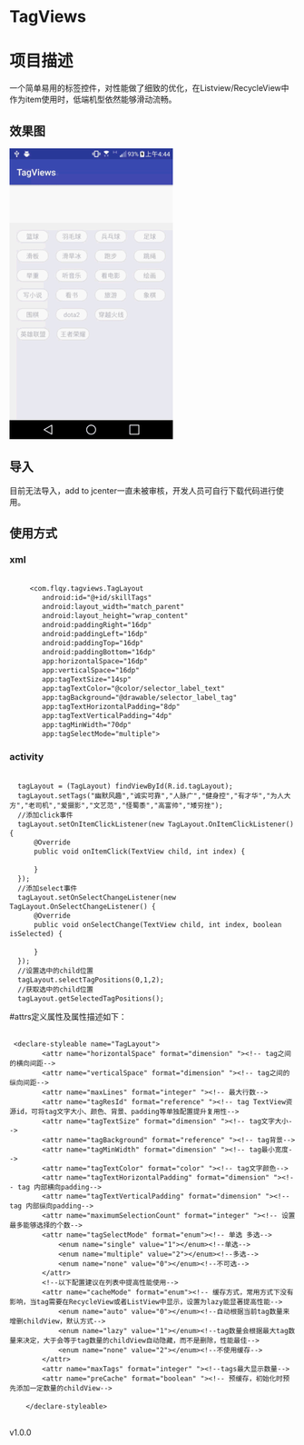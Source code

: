 # TagViews


# 项目描述

一个简单易用的标签控件，对性能做了细致的优化，在Listview/RecycleView中作为item使用时，低端机型依然能够滑动流畅。


## 效果图

 ![image](https://github.com/ludaiqian/TagViews/blob/master/sample/screenshot/phone_screen.gif)
 
## 导入

目前无法导入，add to jcenter一直未被审核，开发人员可自行下载代码进行使用。


## 使用方式

### xml
<pre><code>
     &lt;com.flqy.tagviews.TagLayout
        android:id=&quot;@+id/skillTags&quot;
        android:layout_width=&quot;match_parent&quot;
        android:layout_height=&quot;wrap_content&quot;
        android:paddingRight=&quot;16dp&quot;
        android:paddingLeft=&quot;16dp&quot;
        android:paddingTop=&quot;16dp&quot;
        android:paddingBottom=&quot;16dp&quot;
        app:horizontalSpace=&quot;16dp&quot;
        app:verticalSpace=&quot;16dp&quot;
        app:tagTextSize=&quot;14sp&quot;
        app:tagTextColor=&quot;@color/selector_label_text&quot;
        app:tagBackground=&quot;@drawable/selector_label_tag&quot;
        app:tagTextHorizontalPadding=&quot;8dp&quot;
        app:tagTextVerticalPadding=&quot;4dp&quot;
        app:tagMinWidth=&quot;70dp&quot;
        app:tagSelectMode=&quot;multiple&quot;&gt;
</code></pre>
### activity
<pre><code>
  tagLayout = (TagLayout) findViewById(R.id.tagLayout);
  tagLayout.setTags("幽默风趣","诚实可靠","人脉广","健身控","有才华","为人大方","老司机","爱摄影","文艺范","怪蜀黍","高富帅","矮穷挫");
  //添加click事件
  tagLayout.setOnItemClickListener(new TagLayout.OnItemClickListener() {
      @Override
      public void onItemClick(TextView child, int index) {

      }
  });
  //添加select事件
  tagLayout.setOnSelectChangeListener(new TagLayout.OnSelectChangeListener() {
      @Override
      public void onSelectChange(TextView child, int index, boolean isSelected) {

      }
  });
  //设置选中的child位置
  tagLayout.selectTagPositions(0,1,2);
  //获取选中的child位置
  tagLayout.getSelectedTagPositions();
</code></pre>
#attrs定义属性及属性描述如下：
<pre><code>
 &lt;declare-styleable name=&quot;TagLayout&quot;&gt;
        &lt;attr name=&quot;horizontalSpace&quot; format=&quot;dimension&quot; &quot;&gt;&lt;!-- tag之间的横向间距--&gt;
        &lt;attr name=&quot;verticalSpace&quot; format=&quot;dimension&quot; &quot;&gt;&lt;!-- tag之间的纵向间距--&gt;
        &lt;attr name=&quot;maxLines&quot; format=&quot;integer&quot; &quot;&gt;&lt;!-- 最大行数--&gt;
        &lt;attr name=&quot;tagResId&quot; format=&quot;reference&quot; &quot;&gt;&lt;!-- tag TextView资源id，可将tag文字大小、颜色、背景、padding等单独配置提升复用性--&gt;
        &lt;attr name=&quot;tagTextSize&quot; format=&quot;dimension&quot; &quot;&gt;&lt;!-- tag文字大小--&gt;
        &lt;attr name=&quot;tagBackground&quot; format=&quot;reference&quot; &quot;&gt;&lt;!-- tag背景--&gt;
        &lt;attr name=&quot;tagMinWidth&quot; format=&quot;dimension&quot; &quot;&gt;&lt;!-- tag最小宽度--&gt;
        &lt;attr name=&quot;tagTextColor&quot; format=&quot;color&quot; &quot;&gt;&lt;!-- tag文字颜色--&gt;
        &lt;attr name=&quot;tagTextHorizontalPadding&quot; format=&quot;dimension&quot; &quot;&gt;&lt;!-- tag 内部横向padding--&gt;
        &lt;attr name=&quot;tagTextVerticalPadding&quot; format=&quot;dimension&quot; &quot;&gt;&lt;!-- tag 内部纵向padding--&gt;
        &lt;attr name=&quot;maximumSelectionCount&quot; format=&quot;integer&quot; &quot;&gt;&lt;!-- 设置最多能够选择的个数--&gt;
        &lt;attr name=&quot;tagSelectMode&quot; format=&quot;enum&quot;&gt;&lt;!-- 单选 多选--&gt;
            &lt;enum name=&quot;single&quot; value=&quot;1&quot;&gt;&lt;/enum&gt;&lt;!--单选--&gt;
            &lt;enum name=&quot;multiple&quot; value=&quot;2&quot;&gt;&lt;/enum&gt;&lt;!--多选--&gt;
            &lt;enum name=&quot;none&quot; value=&quot;0&quot;&gt;&lt;/enum&gt;&lt;!--不可选--&gt;
        &lt;/attr&gt;
        &lt;!--以下配置建议在列表中提高性能使用--&gt;
        &lt;attr name=&quot;cacheMode&quot; format=&quot;enum&quot;&gt;&lt;!-- 缓存方式，常用方式下没有影响，当tag需要在RecycleView或者ListView中显示，设置为lazy能显著提高性能--&gt;
            &lt;enum name=&quot;auto&quot; value=&quot;0&quot;&gt;&lt;/enum&gt;&lt;!--自动根据当前tag数量来增删childView，默认方式--&gt;
            &lt;enum name=&quot;lazy&quot; value=&quot;1&quot;&gt;&lt;/enum&gt;&lt;!--tag数量会根据最大tag数量来决定，大于会等于tag数量的childView自动隐藏，而不是删除，性能最佳--&gt;
            &lt;enum name=&quot;none&quot; value=&quot;2&quot;&gt;&lt;/enum&gt;&lt;!--不使用缓存--&gt;
        &lt;/attr&gt;
        &lt;attr name=&quot;maxTags&quot; format=&quot;integer&quot; &quot;&gt;&lt;!--tags最大显示数量--&gt;
        &lt;attr name=&quot;preCache&quot; format=&quot;boolean&quot; &quot;&gt;&lt;!-- 预缓存，初始化时预先添加一定数量的childView--&gt;

    &lt;/declare-styleable&gt;
 
</code></pre>
v1.0.0



